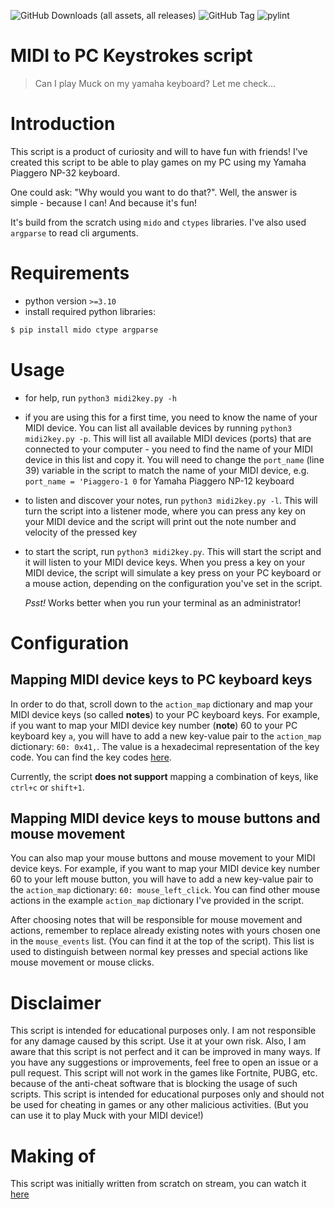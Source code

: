 ![GitHub Downloads (all assets, all releases)](https://img.shields.io/github/downloads/xEdziu/midi2key/total)
![GitHub Tag](https://img.shields.io/github/v/tag/xEdziu/midi2key)
![pylint](https://img.shields.io/badge/PyLint%20Score-10.00-brightgreen?logo=python&logoColor=white)


# MIDI to PC Keystrokes script

> Can I play Muck on my yamaha keyboard? Let me check...

# Introduction

This script is a product of curiosity and will to have fun with friends! I've created this script to be able to play games on my PC using my Yamaha Piaggero NP-32 keyboard.

One could ask: "Why would you want to do that?". Well, the answer is simple - because I can! And because it's fun!

It's build from the scratch using `mido` and `ctypes` libraries.
I've also used `argparse` to read cli arguments.

# Requirements

- python version `>=3.10`
- install required python libraries:
```bash
$ pip install mido ctype argparse
```

# Usage

- for help, run `python3 midi2key.py -h`
- if you are using this for a first time, you need to know the name of your MIDI device. You can list all available devices by running `python3 midi2key.py -p`. This will list all available MIDI devices (ports) that are connected to your computer - you need to find the name of your MIDI device in this list and copy it. You will need to change the `port_name` (line 39) variable in the script to match the name of your MIDI device, e.g. `port_name = 'Piaggero-1 0` for Yamaha Piaggero NP-12 keyboard
- to listen and discover your notes, run `python3 midi2key.py -l`. This will turn the script into a listener mode, where you can press any key on your MIDI device and the script will print out the note number and velocity of the pressed key
- to start the script, run `python3 midi2key.py`. This will start the script and it will listen to your MIDI device keys. When you press a key on your MIDI device, the script will simulate a key press on your PC keyboard or a mouse action, depending on the configuration you've set in the script.

   *Psst!* Works better when you run your terminal as an administrator!

# Configuration

## Mapping MIDI device keys to PC keyboard keys

In order to do that, scroll down to the `action_map` dictionary and map your MIDI device keys (so called **notes**) to your PC keyboard keys. For example, if you want to map your MIDI device key number (**note**) 60 to your PC keyboard key `a`, you will have to add a new key-value pair to the `action_map` dictionary: `60: 0x41,`. The value is a hexadecimal representation of the key code. You can find the key codes [here](https://docs.microsoft.com/en-us/windows/win32/inputdev/virtual-key-codes).

Currently, the script __does not support__ mapping a combination of keys, like `ctrl+c` or `shift+1`. 

## Mapping MIDI device keys to mouse buttons and mouse movement

You can also map your mouse buttons and mouse movement to your MIDI device keys. For example, if you want to map your MIDI device key number 60 to your left mouse button, you will have to add a new key-value pair to the `action_map` dictionary: `60: mouse_left_click`. You can find other mouse actions in the example `action_map` dictionary I've provided in the script.

After choosing notes that will be responsible for mouse movement and actions, remember to replace already existing notes with yours chosen one in the `mouse_events` list. (You can find it at the top of the script). This list is used to distinguish between normal key presses and special actions like mouse movement or mouse clicks.

# Disclaimer

This script is intended for educational purposes only. I am not responsible for any damage caused by this script. Use it at your own risk. Also, I am aware that this script is not perfect and it can be improved in many ways. If you have any suggestions or improvements, feel free to open an issue or a pull request. This script will not work in the games like Fortnite, PUBG, etc. because of the anti-cheat software that is blocking the usage of such scripts. This script is intended for educational purposes only and should not be used for cheating in games or any other malicious activities. (But you can use it to play Muck with your MIDI device!)

# Making of
This script was initially written from scratch on stream, you can watch it [here](https://www.twitch.tv/videos/2143092512)

